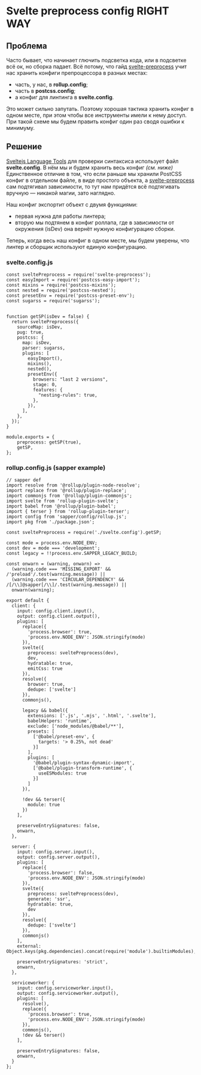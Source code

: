 # Svelte preprocess config RIGHT WAY

## Проблема
Часто бывает, что начинает глючить подсветка кода, или в подсветке всё ок, но сборка падает. 
Всё потому, что гайд [svelte-preprocess](https://github.com/sveltejs/svelte-preprocess) учит нас хранить конфиги препроцессора в разных местах: 
- часть, у нас, в **rollup.config**;
- часть в **postcss.config**;
- а конфиг для линтинга в **svelte.config**.

Это может сильно запутать. Поэтому хорошая тактика хранить конфиг в одном месте, при этом чтобы все инструменты имели к нему доступ. 
При такой схеме мы будем править конфиг один раз сводя ошибки к минимуму.

## Решение
[Sveltejs Language Tools](https://github.com/sveltejs/language-tools) для проверки синтаксиса использует файл **svelte.config**. В нём мы и будем хранить весь конфиг _(см. ниже)_ Единственное отличие в том, что если раньше мы хранили PostCSS конфиг в отдельном файле, в виде простого объекта, а [svelte-preprocess](https://github.com/sveltejs/svelte-preprocess) сам подтягивал зависимости, то тут нам придётся всё подтягивать вручную — никакой магии, зато наглядно. 

Наш конфиг экспортит объект с двумя функциями: 
- первая нужна для работы линтера;
- вторую мы подтянем в конфиг роллапа, где в зависимости от окружения (isDev) она вернёт нужную конфигурацию сборки.

Теперь, когда весь наш конфиг в одном месте, мы будем уверены, что линтер и сборщик используют единую конфигурацию.

### svelte.config.js
```
const sveltePreprocess = require('svelte-preprocess');
const easyImport = require('postcss-easy-import');
const mixins = require('postcss-mixins');
const nested = require('postcss-nested');
const presetEnv = require('postcss-preset-env');
const sugarss = require('sugarss');


function getSP(isDev = false) {
  return sveltePreprocess({
    sourceMap: isDev,
    pug: true,
    postcss: {
      map: isDev,
      parser: sugarss,
      plugins: [
        easyImport(),
        mixins(),
        nested(),
        presetEnv({
          browsers: "last 2 versions",
          stage: 0,
          features: {
            "nesting-rules": true,
          },
        }),
      ],
    },
  });
}

module.exports = {
    preprocess: getSP(true),
    getSP,
};
```
### rollup.config.js (sapper example)
```
// sapper def
import resolve from '@rollup/plugin-node-resolve';
import replace from '@rollup/plugin-replace';
import commonjs from '@rollup/plugin-commonjs';
import svelte from 'rollup-plugin-svelte';
import babel from '@rollup/plugin-babel';
import { terser } from 'rollup-plugin-terser';
import config from 'sapper/config/rollup.js';
import pkg from './package.json';

const sveltePreprocess = require('./svelte.config').getSP;

const mode = process.env.NODE_ENV;
const dev = mode === 'development';
const legacy = !!process.env.SAPPER_LEGACY_BUILD;

const onwarn = (warning, onwarn) =>
  (warning.code === 'MISSING_EXPORT' && /'preload'/.test(warning.message)) ||
  (warning.code === 'CIRCULAR_DEPENDENCY' && /[/\\]@sapper[/\\]/.test(warning.message)) ||
  onwarn(warning);

export default {
  client: {
    input: config.client.input(),
    output: config.client.output(),
    plugins: [
      replace({
        'process.browser': true,
        'process.env.NODE_ENV': JSON.stringify(mode)
      }),
      svelte({
        preprocess: sveltePreprocess(dev),
        dev,
        hydratable: true,
        emitCss: true
      }),
      resolve({
        browser: true,
        dedupe: ['svelte']
      }),
      commonjs(),

      legacy && babel({
        extensions: ['.js', '.mjs', '.html', '.svelte'],
        babelHelpers: 'runtime',
        exclude: ['node_modules/@babel/**'],
        presets: [
          ['@babel/preset-env', {
            targets: '> 0.25%, not dead'
          }]
        ],
        plugins: [
          '@babel/plugin-syntax-dynamic-import',
          ['@babel/plugin-transform-runtime', {
            useESModules: true
          }]
        ]
      }),

      !dev && terser({
        module: true
      })
    ],

    preserveEntrySignatures: false,
    onwarn,
  },

  server: {
    input: config.server.input(),
    output: config.server.output(),
    plugins: [
      replace({
        'process.browser': false,
        'process.env.NODE_ENV': JSON.stringify(mode)
      }),
      svelte({
        preprocess: sveltePreprocess(dev),
        generate: 'ssr',
        hydratable: true,
        dev
      }),
      resolve({
        dedupe: ['svelte']
      }),
      commonjs()
    ],
    external: Object.keys(pkg.dependencies).concat(require('module').builtinModules),

    preserveEntrySignatures: 'strict',
    onwarn,
  },

  serviceworker: {
    input: config.serviceworker.input(),
    output: config.serviceworker.output(),
    plugins: [
      resolve(),
      replace({
        'process.browser': true,
        'process.env.NODE_ENV': JSON.stringify(mode)
      }),
      commonjs(),
      !dev && terser()
    ],

    preserveEntrySignatures: false,
    onwarn,
  }
};

```
